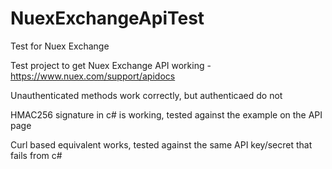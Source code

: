 # NuexExchangeApiTest
Test for Nuex Exchange 

Test project to get Nuex Exchange API working - https://www.nuex.com/support/apidocs

Unauthenticated methods work correctly, but authenticaed do not

HMAC256 signature in c# is working, tested against the example on the API page

Curl based equivalent works, tested against the same API key/secret that fails from c#
